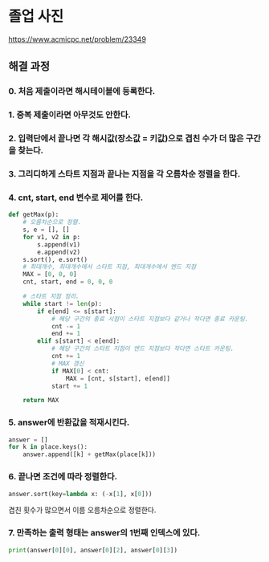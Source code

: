 # 졸업 사진
https://www.acmicpc.net/problem/23349
## 해결 과정
### 0. 처음 제출이라면 해시테이블에 등록한다.
### 1. 중복 제출이라면 아무것도 안한다.
### 2. 입력단에서 끝나면 각 해시값(장소값 = 키값)으로 겹친 수가 더 많은 구간을 찾는다.
### 3. 그리디하게 스타트 지점과 끝나는 지점을 각 오름차순 정렬을 한다.
### 4. cnt, start, end 변수로 제어를 한다.
```python
def getMax(p):
    # 오름차순으로 정렬.
    s, e = [], []
    for v1, v2 in p:
        s.append(v1)
        e.append(v2)
    s.sort(), e.sort()
    # 최대개수, 최대개수에서 스타트 지점, 최대개수에서 엔드 지점
    MAX = [0, 0, 0]
    cnt, start, end = 0, 0, 0

    # 스타트 지점 정리.
    while start != len(p):
        if e[end] <= s[start]:
            # 해당 구간의 종료 시점이 스타트 지점보다 같거나 작다면 종료 카운팅.
            cnt -= 1
            end += 1
        elif s[start] < e[end]:
            # 해당 구간의 스타트 지점이 엔드 지점보다 작다면 스타트 카운팅.
            cnt += 1
            # MAX 갱신
            if MAX[0] < cnt:
                MAX = [cnt, s[start], e[end]]
            start += 1

    return MAX
```
### 5. answer에 반환값을 적재시킨다.
```python
answer = []
for k in place.keys():
    answer.append([k] + getMax(place[k]))
```
### 6. 끝나면 조건에 따라 정렬한다.
```python
answer.sort(key=lambda x: (-x[1], x[0]))
```
겹친 횟수가 많으면서 이름 오름차순으로 정렬한다.
### 7. 만족하는 출력 형태는 answer의 1번째 인덱스에 있다.
```python
print(answer[0][0], answer[0][2], answer[0][3])
```
